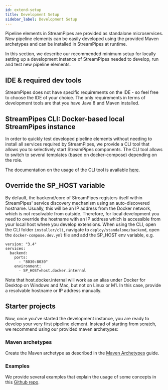 ```yaml
---
id: extend-setup
title: Development Setup
sidebar_label: Development Setup
---
```


Pipeline elements in StreamPipes are provided as standalone microservices. New pipeline elements can be easily developed using the provided Maven archetypes and can be installed in StreamPipes at runtime.

In this section, we describe our recommended minimum setup for locally setting up a development instance of StreamPipes needed to develop, run and test new pipeline elements.

## IDE & required dev tools
StreamPipes does not have specific requirements on the IDE - so feel free to choose the IDE of your choice.
The only requirements in terms of development tools are that you have Java 8 and Maven installed.

## StreamPipes CLI: Docker-based local StreamPipes instance
In order to quickly test developed pipeline elements without needing to install all services required by StreamPipes, we provide a CLI tool that allows you to selectively start StreamPipes components.
The CLI tool allows to switch to several templates (based on docker-compose) depending on the role. 

The documentation on the usage of the CLI tool is available [here](06_extend-cli.md).

## Override the SP_HOST variable

By default, the backend/core of StreamPipes registers itself within StreamPipes' service discovery mechanism using an auto-discovered hostname.
Usually, this will be an IP address from the Docker network, which is not resolvable from outside. Therefore, for local development you need to override the hostname with an IP address which is accessible from your local host where you develop extensions.
When using the CLI, open the CLI folder ``installer/cli``, navigate to ``deploy/standalone/backend``, open the ``docker-compose.dev.yml`` file and add the SP_HOST env variable, e.g.

```
version: "3.4"
services:
  backend:
    ports:
      - "8030:8030"
    environment:
      - SP_HOST=host.docker.internal
```

Note that host.docker.internal will work as an alias under Docker for Desktop on Windows and Mac, but not on Linux or M1. In this case, provide a resolvable hostname or IP address manually.

## Starter projects

Now, once you've started the development instance, you are ready to develop your very first pipeline element.
Instead of starting from scratch, we recommend using our provided maven archetypes:

### Maven archetypes

Create the Maven archetype as described in the [Maven Archetypes](06_extend-archetypes.md) guide.

### Examples

We provide several examples that explain the usage of some concepts in this [Github repo](https://github.com/apache/incubator-streampipes-examples). 
